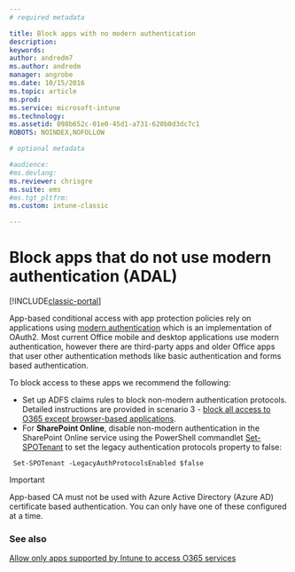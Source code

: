 ```yaml
---
# required metadata

title: Block apps with no modern authentication
description:
keywords:
author: andredm7
ms.author: andredm
manager: angrobe
ms.date: 10/15/2016
ms.topic: article
ms.prod:
ms.service: microsoft-intune
ms.technology:
ms.assetid: 098b652c-01e0-45d1-a731-620b0d3dc7c1
ROBOTS: NOINDEX,NOFOLLOW

# optional metadata

#audience:
#ms.devlang:
ms.reviewer: chrisgre
ms.suite: ems
#ms.tgt_pltfrm:
ms.custom: intune-classic

---
```


# Block apps that do not use modern authentication (ADAL)

[!INCLUDE[classic-portal](../includes/classic-portal.md)]

App-based conditional access with app protection policies rely on applications using [modern authentication](https://support.office.com/article/Using-Office-365-modern-authentication-with-Office-clients-776c0036-66fd-41cb-8928-5495c0f9168a) which is an implementation of OAuth2. Most current Office mobile and desktop applications use modern authentication, however there are third-party apps and older Office apps that user other authentication methods like basic authentication and forms based authentication.

To block access to these apps we recommend the following:

* Set up ADFS claims rules to block non-modern authentication protocols. Detailed instructions are provided in scenario 3 - [block all access to O365 except browser-based applications](https://technet.microsoft.com/library/dn592182.aspx).
* For **SharePoint Online**, disable non-modern authentication in the SharePoint Online service using the PowerShell commandlet [Set-SPOTenant](https://technet.microsoft.com/library/fp161390.aspx) to set the legacy authentication protocols property to false:

```
 Set-SPOTenant -LegacyAuthProtocolsEnabled $false

```


>[!IMPORTANT]
>App-based CA must not be used with Azure Active Directory (Azure AD) certificate based authentication. You can only have one of these configured at a time.

### See also
[Allow only apps supported by Intune to access O365 services](allow-policy-managed-apps-access-to-o365.md)
